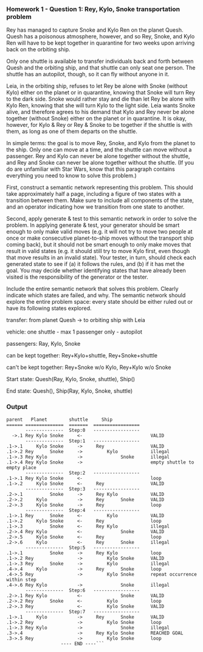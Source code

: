 ### Homework 1 - Question 1: Rey, Kylo, Snoke transportation problem

Rey has managed to capture Snoke and Kylo Ren on the planet Quesh. Quesh has a poisonous atmosphere, however, and so Rey, Snoke, and Kylo Ren will have to be kept together in quarantine for two weeks upon arriving back on the orbiting ship.

Only one shuttle is available to transfer individuals back and forth between Quesh and the orbiting ship, and that shuttle can only seat one person. The shuttle has an autopilot, though, so it can fly without anyone in it.

Leia, in the orbiting ship, refuses to let Rey be alone with Snoke (without Kylo) either on the planet or in quarantine, knowing that Snoke will turn Rey to the dark side. Snoke would rather stay and die than let Rey be alone with Kylo Ren, knowing that she will turn Kylo to the light side. Leia wants Snoke alive, and therefore agrees to his demand that Kylo and Rey never be alone together (without Snoke) either on the planet or in quarantine. It is okay, however, for Kylo & Rey or Rey & Snoke to be together if the shuttle is with them, as long as one of them departs on the shuttle.

In simple terms: the goal is to move Rey, Snoke, and Kylo from the planet to the ship. Only one can move at a time, and the shuttle can move without a passenger. Rey and Kylo can never be alone together without the shuttle, and Rey and Snoke can never be alone together without the shuttle. (If you do are unfamiliar with Star Wars, know that this paragraph contains everything you need to know to solve this problem.)

First, construct a semantic network representing this problem. This should take approximately half a page, including a figure of two states with a transition between them. Make sure to include all components of the state, and an operator indicating how we transition from one state to another.

Second, apply generate & test to this semantic network in order to solve the problem. In applying generate & test, your generator should be smart enough to only make valid moves (e.g. it will not try to move two people at once or make consecutive planet-to-ship moves without the transport ship coming back), but it should not be smart enough to only make moves that result in valid states (e.g. it should still try to move Kylo first, even though that move results in an invalid state). Your tester, in turn, should check each generated state to see if (a) it follows the rules, and (b) if it has met the goal. You may decide whether identifying states that have already been visited is the responsibility of the generator or the tester.

Include the entire semantic network that solves this problem. Clearly indicate which states are failed, and why. The semantic network should explore the entire problem space: every state should be either ruled out or have its following states explored.

transfer: from planet Quesh -> to orbiting ship with Leia

vehicle: one shuttle - max 1 passenger only - autopilot

passengers: Ray, Kylo, Snoke

can be kept together: Rey+Kylo+shuttle, Rey+Snoke+shuttle

can't be kept together: Rey+Snoke w/o Kylo, Rey+Kylo w/o Snoke

Start state: Quesh(Ray, Kylo, Snoke, shuttle), Ship()

End state: Quesh(), Ship(Ray, Kylo, Snoke, shuttle)

### Output
```
parent   Planet        shuttle     Ship
====== ==============  =======  =================
       --------------  Step:0   -----------------
  ->.1 Rey Kylo Snoke     <-                         VALID
       --------------  Step:1   -----------------
.1->.1     Kylo Snoke     ->     Rey                 VALID
.1->.2 Rey      Snoke     ->         Kylo            illegal
.1->.3 Rey Kylo           ->              Snoke      illegal
.1->.4 Rey Kylo Snoke     ->                         empty shuttle to empty place
       --------------  Step:2   -----------------
.1->.1 Rey Kylo Snoke     <-                         loop
.1->.2     Kylo Snoke     <-     Rey                 VALID
       --------------  Step:3   -----------------
.2->.1          Snoke     ->     Rey Kylo            VALID
.2->.2     Kylo           ->     Rey      Snoke      VALID
.2->.3     Kylo Snoke     ->     Rey                 loop
       --------------  Step:4   -----------------
.1->.1 Rey      Snoke     <-         Kylo            VALID
.1->.2     Kylo Snoke     <-     Rey                 loop
.1->.3          Snoke     <-     Rey Kylo            illegal
.2->.4 Rey Kylo           <-              Snoke      VALID
.2->.5     Kylo Snoke     <-     Rey                 loop
.2->.6     Kylo           <-     Rey      Snoke      illegal
       --------------  Step:5   -----------------
.1->.1          Snoke     ->     Rey Kylo            loop
.1->.2 Rey                ->         Kylo Snoke      VALID
.1->.3 Rey      Snoke     ->         Kylo            illegal
.4->.4     Kylo           ->     Rey      Snoke      loop
.4->.5 Rey                ->         Kylo Snoke      repeat occurrence within step
.4->.6 Rey Kylo           ->              Snoke      illegal
       --------------  Step:6   -----------------
.2->.1 Rey Kylo           <-              Snoke      VALID
.2->.2 Rey      Snoke     <-         Kylo            loop
.2->.3 Rey                <-         Kylo Snoke      VALID
       --------------  Step:7   -----------------
.1->.1     Kylo           ->     Rey      Snoke      VALID
.1->.2 Rey                ->         Kylo Snoke      loop
.1->.3 Rey Kylo           ->              Snoke      illegal
.3->.4                    ->     Rey Kylo Snoke      REACHED GOAL
.3->.5 Rey                ->         Kylo Snoke      loop
                    ---- END ----```
